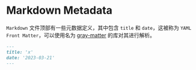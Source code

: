 # Markdown Metadata

`Markdown` 文件顶部有一些元数据定义，其中包含 `title` 和 `date`，这被称为 `YAML Front Matter`，可以使用名为 [gray-matter](https://github.com/jonschlinkert/gray-matter) 的库对其进行解析。

```markdown
---
title: 'x'
date: '2023-03-21'
---
```

